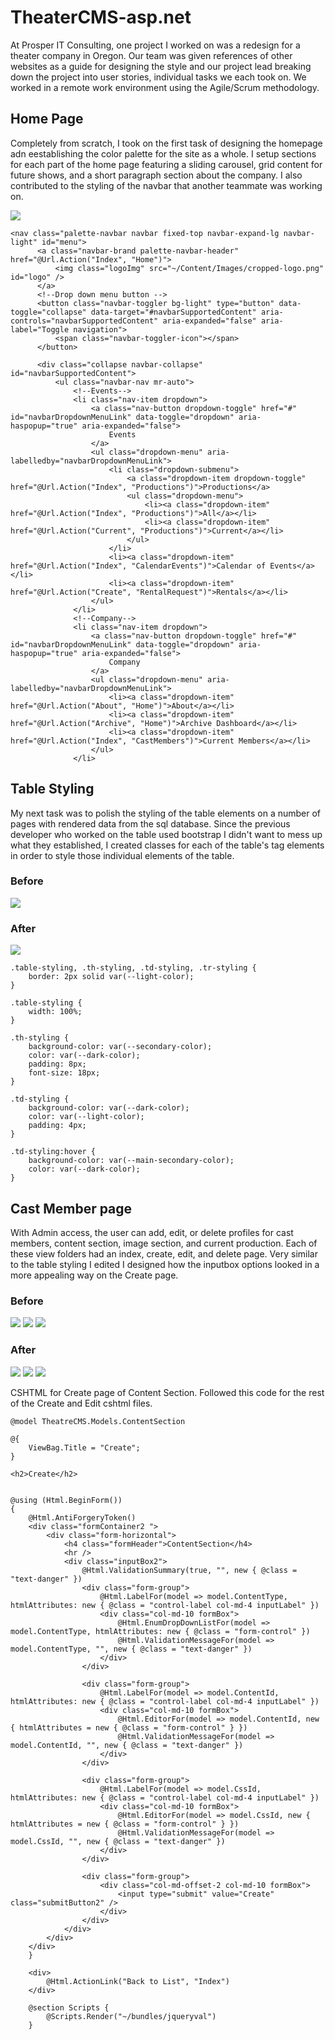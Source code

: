 # TheaterCMS-asp.net

At Prosper IT Consulting, one project I worked on was a redesign for a theater company in Oregon. Our team was given references of other websites as a guide for designing the 
style and our project lead breaking down the project into user stories, individual tasks we each took on. We worked in a remote work environment using the Agile/Scrum 
methodology.

## Home Page

Completely from scratch, I took on the first task of designing the homepage adn eestablishing the color palette for the site as a whole. I setup sections for each part of the
home page featuring a sliding carousel, grid content for future shows, and a short paragraph section about the company. I also contributed to the styling of the navbar that 
another teammate was working on.

![](https://github.com/MarkMadness/TheaterCMS-asp.net/blob/main/showcase/After_Navbar_2.jpg)

    <nav class="palette-navbar navbar fixed-top navbar-expand-lg navbar-light" id="menu">
          <a class="navbar-brand palette-navbar-header" href="@Url.Action("Index", "Home")">
              <img class="logoImg" src="~/Content/Images/cropped-logo.png" id="logo" />
          </a>
          <!--Drop down menu button -->
          <button class="navbar-toggler bg-light" type="button" data-toggle="collapse" data-target="#navbarSupportedContent" aria-controls="navbarSupportedContent" aria-expanded="false" aria-label="Toggle navigation">
              <span class="navbar-toggler-icon"></span>
          </button>

          <div class="collapse navbar-collapse" id="navbarSupportedContent">
              <ul class="navbar-nav mr-auto">
                  <!--Events-->
                  <li class="nav-item dropdown">
                      <a class="nav-button dropdown-toggle" href="#" id="navbarDropdownMenuLink" data-toggle="dropdown" aria-haspopup="true" aria-expanded="false">
                          Events
                      </a>
                      <ul class="dropdown-menu" aria-labelledby="navbarDropdownMenuLink">
                          <li class="dropdown-submenu">
                              <a class="dropdown-item dropdown-toggle" href="@Url.Action("Index", "Productions")">Productions</a>
                              <ul class="dropdown-menu">
                                  <li><a class="dropdown-item" href="@Url.Action("Index", "Productions")">All</a></li>
                                  <li><a class="dropdown-item" href="@Url.Action("Current", "Productions")">Current</a></li>
                              </ul>
                          </li>
                          <li><a class="dropdown-item" href="@Url.Action("Index", "CalendarEvents")">Calendar of Events</a></li>
                          <li><a class="dropdown-item" href="@Url.Action("Create", "RentalRequest")">Rentals</a></li>
                      </ul>
                  </li>
                  <!--Company-->
                  <li class="nav-item dropdown">
                      <a class="nav-button dropdown-toggle" href="#" id="navbarDropdownMenuLink" data-toggle="dropdown" aria-haspopup="true" aria-expanded="false">
                          Company
                      </a>
                      <ul class="dropdown-menu" aria-labelledby="navbarDropdownMenuLink">
                          <li><a class="dropdown-item" href="@Url.Action("About", "Home")">About</a></li>
                          <li><a class="dropdown-item" href="@Url.Action("Archive", "Home")">Archive Dashboard</a></li>
                          <li><a class="dropdown-item" href="@Url.Action("Index", "CastMembers")">Current Members</a></li>
                      </ul>
                  </li>

## Table Styling

My next task was to polish the styling of the table elements on a number of pages with rendered data from the sql database. Since the previous developer who worked on the table
used bootstrap I didn't want to mess up what they established, I created classes for each of the table's tag elements in order to style those individual elements of the table.

### Before

![](https://github.com/MarkMadness/TheaterCMS-asp.net/blob/main/showcase/03_Before.jpg)

### After

![](https://github.com/MarkMadness/TheaterCMS-asp.net/blob/main/showcase/03_After.jpg)

    .table-styling, .th-styling, .td-styling, .tr-styling {
        border: 2px solid var(--light-color);
    }

    .table-styling {
        width: 100%;
    }

    .th-styling {
        background-color: var(--secondary-color);
        color: var(--dark-color);
        padding: 8px;
        font-size: 18px;
    }

    .td-styling {
        background-color: var(--dark-color);
        color: var(--light-color);
        padding: 4px;
    }

    .td-styling:hover {
        background-color: var(--main-secondary-color);
        color: var(--dark-color);
    }



## Cast Member page
With Admin access, the user can add, edit, or delete profiles for cast members, content section, image section, and current production. Each of these view folders had an index, create, edit, 
and delete page. Very similar to the table styling I edited I designed how the inputbox options looked in a more appealing way on the Create page. 

### Before
![](https://github.com/MarkMadness/TheaterCMS-asp.net/blob/main/showcase/04_ContentSection_Create_Before.jpg)
![](https://github.com/MarkMadness/TheaterCMS-asp.net/blob/main/showcase/04_ContentSection_Edit_Before.jpg)
![](https://github.com/MarkMadness/TheaterCMS-asp.net/blob/main/showcase/04_DisplayInfo_Create_Before.jpg)

### After
![](https://github.com/MarkMadness/TheaterCMS-asp.net/blob/main/showcase/04_ContentSection_Create_After.jpg)
![](https://github.com/MarkMadness/TheaterCMS-asp.net/blob/main/showcase/04_ContentSection_Edit_After.jpg)
![](https://github.com/MarkMadness/TheaterCMS-asp.net/blob/main/showcase/04_DisplayInfo_Create_After.jpg)

CSHTML for Create page of Content Section. Followed this code for the rest of the Create and Edit cshtml files.

    @model TheatreCMS.Models.ContentSection

    @{
        ViewBag.Title = "Create";
    }

    <h2>Create</h2>


    @using (Html.BeginForm()) 
    {
        @Html.AntiForgeryToken()
        <div class="formContainer2 ">
            <div class="form-horizontal">
                <h4 class="formHeader">ContentSection</h4>
                <hr />
                <div class="inputBox2">
                    @Html.ValidationSummary(true, "", new { @class = "text-danger" })
                    <div class="form-group">
                        @Html.LabelFor(model => model.ContentType, htmlAttributes: new { @class = "control-label col-md-4 inputLabel" })
                        <div class="col-md-10 formBox">
                            @Html.EnumDropDownListFor(model => model.ContentType, htmlAttributes: new { @class = "form-control" })
                            @Html.ValidationMessageFor(model => model.ContentType, "", new { @class = "text-danger" })
                        </div>
                    </div>

                    <div class="form-group">
                        @Html.LabelFor(model => model.ContentId, htmlAttributes: new { @class = "control-label col-md-4 inputLabel" })
                        <div class="col-md-10 formBox">
                            @Html.EditorFor(model => model.ContentId, new { htmlAttributes = new { @class = "form-control" } })
                            @Html.ValidationMessageFor(model => model.ContentId, "", new { @class = "text-danger" })
                        </div>
                    </div>

                    <div class="form-group">
                        @Html.LabelFor(model => model.CssId, htmlAttributes: new { @class = "control-label col-md-4 inputLabel" })
                        <div class="col-md-10 formBox">
                            @Html.EditorFor(model => model.CssId, new { htmlAttributes = new { @class = "form-control" } })
                            @Html.ValidationMessageFor(model => model.CssId, "", new { @class = "text-danger" })
                        </div>
                    </div>

                    <div class="form-group">
                        <div class="col-md-offset-2 col-md-10 formBox">
                            <input type="submit" value="Create" class="submitButton2" />
                        </div>
                    </div>
                </div>
            </div> 
        </div>
        }

        <div>
            @Html.ActionLink("Back to List", "Index")
        </div>

        @section Scripts {
            @Scripts.Render("~/bundles/jqueryval")
        }

 
